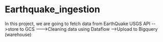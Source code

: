 # Earthquake_ingestion
In this project, we are going to fetch data from EarthQuake USGS API -->store to GCS --->Cleaning data using Dataflow -->Upload to Bigquery (warehouse)
